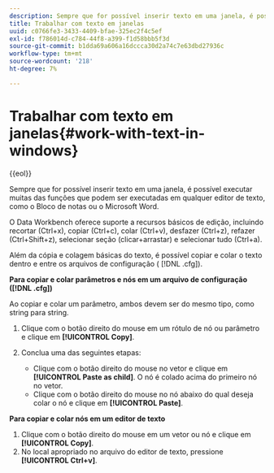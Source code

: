 ```yaml
---
description: Sempre que for possível inserir texto em uma janela, é possível executar muitas das funções que podem ser executadas em qualquer editor de texto, como o Bloco de notas ou o Microsoft Word.
title: Trabalhar com texto em janelas
uuid: c0766fe3-3433-4409-bfae-325ec2f4c5ef
exl-id: f786014d-c784-44f8-a399-f1d58bbb5f3d
source-git-commit: b1dda69a606a16dccca30d2a74c7e63dbd27936c
workflow-type: tm+mt
source-wordcount: '218'
ht-degree: 7%

---
```


# Trabalhar com texto em janelas{#work-with-text-in-windows}

{{eol}}

Sempre que for possível inserir texto em uma janela, é possível executar muitas das funções que podem ser executadas em qualquer editor de texto, como o Bloco de notas ou o Microsoft Word.

O Data Workbench oferece suporte a recursos básicos de edição, incluindo recortar (Ctrl+x), copiar (Ctrl+c), colar (Ctrl+v), desfazer (Ctrl+z), refazer (Ctrl+Shift+z), selecionar seção (clicar+arrastar) e selecionar tudo (Ctrl+a).

Além da cópia e colagem básicas do texto, é possível copiar e colar o texto dentro e entre os arquivos de configuração ( [!DNL .cfg]).

**Para copiar e colar parâmetros e nós em um arquivo de configuração ([!DNL .cfg])**

Ao copiar e colar um parâmetro, ambos devem ser do mesmo tipo, como string para string.

1. Clique com o botão direito do mouse em um rótulo de nó ou parâmetro e clique em **[!UICONTROL Copy]**.
1. Conclua uma das seguintes etapas:

   * Clique com o botão direito do mouse no vetor e clique em **[!UICONTROL Paste as child]**. O nó é colado acima do primeiro nó no vetor.
   * Clique com o botão direito do mouse no nó abaixo do qual deseja colar o nó e clique em **[!UICONTROL Paste]**.

**Para copiar e colar nós em um editor de texto**

1. Clique com o botão direito do mouse em um vetor ou nó e clique em **[!UICONTROL Copy]**.
1. No local apropriado no arquivo do editor de texto, pressione **[!UICONTROL Ctrl+v]**.
